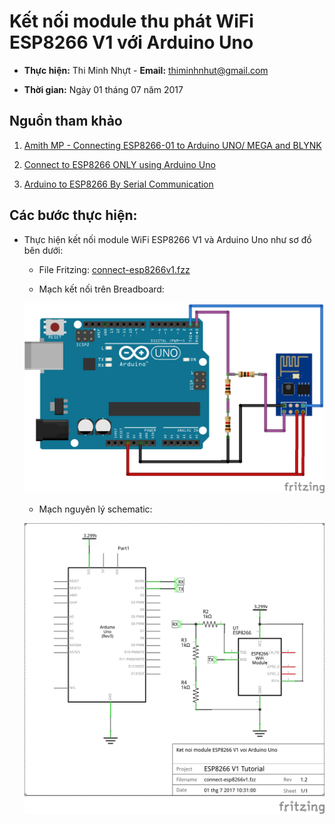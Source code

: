 # Kết nối module thu phát WiFi ESP8266 V1 với Arduino Uno

* **Thực hiện:** Thi Minh Nhựt - **Email:** thiminhnhut@gmail.com

* **Thời gian:** Ngày 01 tháng 07 năm 2017

## Nguồn tham khảo

1. [Amith MP - Connecting ESP8266-01 to Arduino UNO/ MEGA and BLYNK](https://www.instructables.com/id/Connecting-ESP8266-01-to-Arduino-UNOMEGA-and-BLYNK/)

2. [Connect to ESP8266 ONLY using Arduino Uno](https://forum.arduino.cc/index.php?topic=283043.0)

3. [Arduino to ESP8266 By Serial Communication](http://www.martyncurrey.com/arduino-to-esp8266-serial-commincation/)

## Các bước thực hiện:

* Thực hiện kết nối module WiFi ESP8266 V1 và Arduino Uno như sơ đồ bên dưới:

	+ File Fritzing: [connect-esp8266v1.fzz](https://github.com/thiminhnhut/esp8266v1/blob/e32ac07e5e60ad408d3db009c4304f8301a8b8bd/diagram-wire/connect-esp8266v1/connect-esp8266v1.fzz)

	+ Mạch kết nối trên Breadboard:
	
	![Kết nối ESP8266 V1 với Arduino Uno](https://raw.githubusercontent.com/thiminhnhut/esp8266v1/e32ac07e5e60ad408d3db009c4304f8301a8b8bd/diagram-wire/connect-esp8266v1/connect-esp8266v1_bb.png)
	
	+ Mạch nguyên lý schematic:
	
	![Kết nối ESP8266 V1 với Arduino Uno](https://github.com/thiminhnhut/esp8266v1/blob/e32ac07e5e60ad408d3db009c4304f8301a8b8bd/diagram-wire/connect-esp8266v1/connect-esp8266v1_schem.png)
